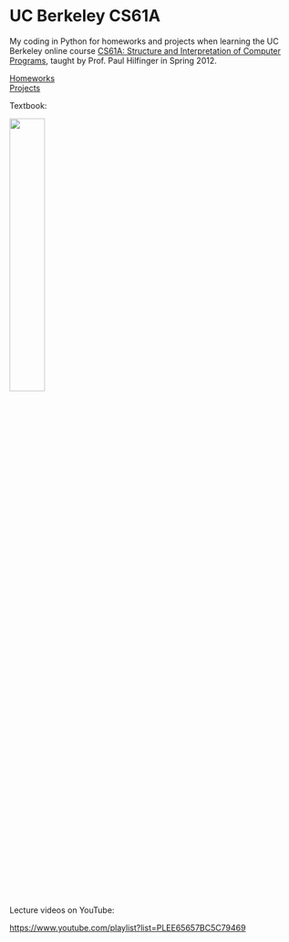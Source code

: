 # UC Berkeley CS61A 

My coding in Python for homeworks and projects when learning the UC Berkeley online course <A target="_blank" href='http://inst.eecs.berkeley.edu/~cs61a/sp12/'>CS61A: Structure and Interpretation of Computer Programs</A>, taught by Prof. Paul Hilfinger in Spring 2012.<P>

<A href='https://github.com/JesseLiu0/coursework/tree/master/UCB_CS61A_2012Spring/homework'>Homeworks</A><BR>
<A href='https://github.com/JesseLiu0/coursework/tree/master/UCB_CS61A_2012Spring/projects'>Projects</A><BR>

Textbook: <P>
<img src='https://mitpress.mit.edu/sites/default/files/9780262510875.jpg' height=35% width=35%> <P>

Lecture videos on YouTube: <P>
<A href='https://www.youtube.com/playlist?list=PLEE65657BC5C79469'>https://www.youtube.com/playlist?list=PLEE65657BC5C79469</A>
